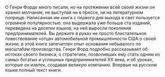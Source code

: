 <!--2025-09-01 16:19:37--><!--pdate:1922-->
О Генри Форде много писали, но на протяжении всей своей жизни он хранил молчание, не выступая ни в прессе, ни на литературном поприще. Написанная им книга с первого дня выхода в свет пользуется огромной популярностью: она выдержала уже больше ста изданий, переведена на десятки языков, на ней выросли поколения предпринимателей.
Вы держите в руках не просто блистательное повествование «отца» автомобильной промышленности США о своей жизни, в этой книге запечатлен опыт основания небывалого по масштабам производства. Генри Форд подробно рассказывает об истоках своего бизнеса, о стратегиях, позволивших ему стать одним из самых богатых и успешных предпринимателей XX века, и об уроках, которые он извлек, создавая великую компанию.
Впервые на русском языке полный текст книги.